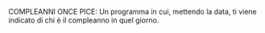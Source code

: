 COMPLEANNI ONCE PICE: Un programma in cui, mettendo la data, ti viene indicato di chi è il compleanno in quel giorno.
